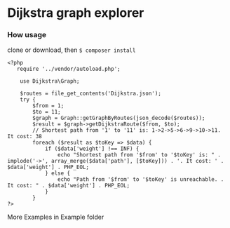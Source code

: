 # Dijkstra graph explorer

### How usage
clone or download, then `$ composer install`

    <?php
       require '../vendor/autoload.php';

		use Dijkstra\Graph;

		$routes = file_get_contents('Dijkstra.json');
		try {
			$from = 1;
			$to = 11;
			$graph = Graph::getGraphByRoutes(json_decode($routes));
			$result = $graph->getDijkstraRoute($from, $to);
			// Shortest path from '1' to '11' is: 1->2->5->6->9->10->11. It cost: 38
			foreach ($result as $toKey => $data) {
                if ($data['weight'] !== INF) {
                    echo "Shortest path from '$from' to '$toKey' is: " . implode('->', array_merge($data['path'], [$toKey])) . '. It cost: ' . $data['weight'] . PHP_EOL;
                } else {
                    echo "Path from '$from' to '$toKey' is unreachable. . It cost: " . $data['weight'] . PHP_EOL;
                }
            }
    ?>
    
More Examples in Example folder
